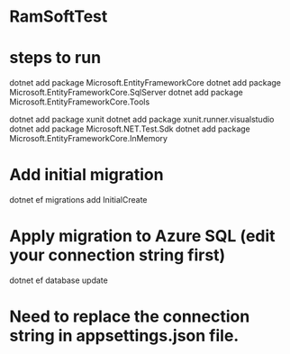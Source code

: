 # RamSoftTest
# steps to run
dotnet add package Microsoft.EntityFrameworkCore
dotnet add package Microsoft.EntityFrameworkCore.SqlServer
dotnet add package Microsoft.EntityFrameworkCore.Tools

dotnet add package xunit
dotnet add package xunit.runner.visualstudio
dotnet add package Microsoft.NET.Test.Sdk
dotnet add package Microsoft.EntityFrameworkCore.InMemory

# Add initial migration
dotnet ef migrations add InitialCreate

# Apply migration to Azure SQL (edit your connection string first)
dotnet ef database update
# Need to replace the connection string in appsettings.json file.
